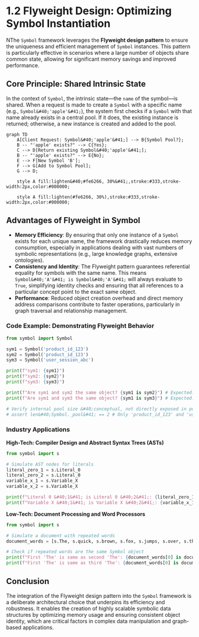 # 1.2 Flyweight Design: Optimizing Symbol Instantiation

NThe `Symbol` framework leverages the **Flyweight design pattern** to ensure the uniqueness and efficient management of `Symbol` instances. This pattern is particularly effective in scenarios where a large number of objects share common state, allowing for significant memory savings and improved performance.

## Core Principle: Shared Intrinsic State

In the context of `Symbol`, the intrinsic state—the `name` of the symbol—is shared. When a request is made to create a `Symbol` with a specific name &#40;e.g., `Symbol&#40;'apple'&#41;`&#41;, the system first checks if a `Symbol` with that name already exists in a central pool. If it does, the existing instance is returned; otherwise, a new instance is created and added to the pool.

```mermaid
graph TD
    A[Client Request: Symbol&#40;'apple'&#41;] --> B{Symbol Pool?};
    B -- "'apple' exists?" --> C{Yes};
    C --> D[Return existing Symbol&#40;'apple'&#41;];
    B -- "'apple' exists?" --> E{No};
    E --> F[New Symbol 'B'];
    F --> G[Add to Symbol Pool];
    G --> D;

    style A fill:lighten&#40;#fe6266, 30%&#41;,stroke:#333,stroke-width:2px,color:#000000;

    style A fill:lighten(#fe6266, 30%),stroke:#333,stroke-width:2px,color:#000000;
```
## Advantages of Flyweight in Symbol

-   **Memory Efficiency**: By ensuring that only one instance of a `Symbol` exists for each unique name, the framework drastically reduces memory consumption, especially in applications dealing with vast numbers of symbolic representations &#40;e.g., large knowledge graphs, extensive ontologies&#41;.
-   **Consistency and Identity**: The Flyweight pattern guarantees referential equality for symbols with the same name. This means `Symbol&#40;'A'&#41; is Symbol&#40;'A'&#41;` will always evaluate to `True`, simplifying identity checks and ensuring that all references to a particular concept point to the exact same object.
-   **Performance**: Reduced object creation overhead and direct memory address comparisons contribute to faster operations, particularly in graph traversal and relationship management.

### Code Example: Demonstrating Flyweight Behavior

```python
from symbol import Symbol

sym1 = Symbol('product_id_123')
sym2 = Symbol('product_id_123')
sym3 = Symbol('user_session_abc')

print(f"sym1: {sym1}")
print(f"sym2: {sym2}")
print(f"sym3: {sym3}")

print(f"Are sym1 and sym2 the same object? {sym1 is sym2}") # Expected: True
print(f"Are sym1 and sym3 the same object? {sym1 is sym3}") # Expected: False

# Verify internal pool size &#40;conceptual, not directly exposed in public API&#41;
# assert len&#40;Symbol._pool&#41; == 2 # Only 'product_id_123' and 'user_session_abc' should be in the pool
```

### Industry Applications

**High-Tech: Compiler Design and Abstract Syntax Trees &#40;ASTs&#41;**
```python
from symbol import s

# Simulate AST nodes for literals
literal_zero_1 = s.Literal_0
literal_zero_2 = s.Literal_0
variable_x_1 = s.Variable_X
variable_x_2 = s.Variable_X

print(f"Literal 0 &#40;1&#41; is Literal 0 &#40;2&#41;: {literal_zero_1 is literal_zero_2}")
print(f"Variable X &#40;1&#41; is Variable X &#40;2&#41;: {variable_x_1 is variable_x_2}")
```

**Low-Tech: Document Processing and Word Processors**
```python
from symbol import s

# Simulate a document with repeated words
document_words = [s.The, s.quick, s.brown, s.fox, s.jumps, s.over, s.the, s.lazy, s.dog, s.The]

# Check if repeated words are the same Symbol object
print(f"First 'The' is same as second 'The': {document_words[0] is document_words[6]}")
print(f"First 'The' is same as third 'The': {document_words[0] is document_words[9]}")
```

## Conclusion

The integration of the Flyweight design pattern into the `Symbol` framework is a deliberate architectural choice that underpins its efficiency and robustness. It enables the creation of highly scalable symbolic data structures by optimizing memory usage and ensuring consistent object identity, which are critical factors in complex data manipulation and graph-based applications.
